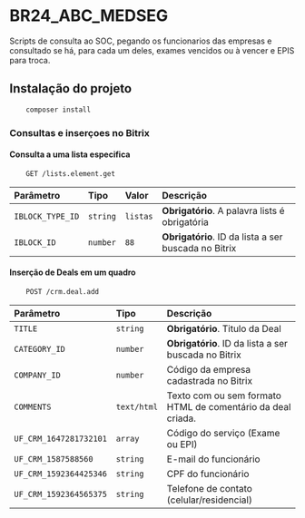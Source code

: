# BR24_ABC_MEDSEG

Scripts de consulta ao SOC, pegando os funcionarios das empresas e consultado se há, para cada um deles, exames vencidos ou à vencer e EPIS para troca.

## Instalação do projeto
``` bash
    composer install
```

### Consultas e inserçoes no Bitrix

#### Consulta a uma lista especifica

```
    GET /lists.element.get
```
| Parâmetro   | Tipo    | Valor       | Descrição                           |
| :---------- |:------- |:----------- |:------------------------------------|
| `IBLOCK_TYPE_ID` | `string` | `listas` | **Obrigatório**. A palavra lists é obrigatória  
| `IBLOCK_ID` | `number` | `88` | **Obrigatório**. ID da lista a ser buscada no Bitrix


#### Inserção de Deals em um quadro
```
    POST /crm.deal.add
```
| Parâmetro   | Tipo    |Descrição                           |
| :---------- |:------- |:------------------------------------|
| `TITLE` | `string` | **Obrigatório**. Titulo da Deal
| `CATEGORY_ID` | `number` | **Obrigatório**. ID da lista a ser buscada no Bitrix
| `COMPANY_ID` | `number` | Código da empresa cadastrada no Bitrix
| `COMMENTS` | `text/html` | Texto com ou sem formato HTML de comentário da deal criada.
| `UF_CRM_1647281732101` | `array` | Código do serviço (Exame ou EPI)
| `UF_CRM_1587588560` | `string` | E-mail do funcionário
| `UF_CRM_1592364425346` | `string` | CPF do funcionário
| `UF_CRM_1592364565375` | `string` | Telefone de contato (celular/residencial)